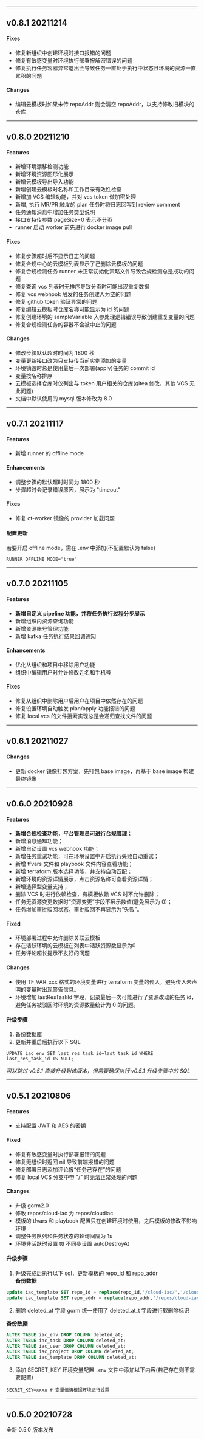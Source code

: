 ------
## v0.8.1 20211214
#### Fixes
- 修复新组织中创建环境时接口报错的问题
- 修复有敏感变量时环境执行部署报解密错误的问题
- 修复执行任务容器异常退出会导致任务一直处于执行中状态且环境的资源一直累积的问题

#### Changes
- 编辑云模板时如果未传 repoAddr 则会清空 repoAddr，以支持修改旧模块的仓库


------
## v0.8.0 20211210
#### Features
- 新增环境漂移检测功能
- 新增环境资源图形化展示
- 新增云模板导出导入功能
- 新增创建云模板时名称和工作目录有效性检查
- 新增加 VCS 编辑功能，并对 vcs token 做加密处理
- 新增, 执行 MR/PR 触发的 plan 任务时将日志回写到 review comment
- 任务通知消息中增加任务类型说明
- 接口支持传参数 pageSize=0 表示不分页
- runner 启动 worker 前先进行 docker image pull

#### Fixes
- 修复步骤超时后不显示日志的问题
- 修复合规中心的云模板列表显示了己删除云模板的问题
- 修复合规检测任务 runner 未正常初始化策略文件导致合规检测总是成功的问题
- 修复查询 vcs 列表时无排序导致分页时可能出现重复数据
- 修复 vcs webhook 触发的任务创建人为空的问题
- 修复 github token 验证异常的问题
- 修复编辑云模板时仓库名称可能显示为 id 的问题
- 修复创建环境的 sampleVariable 入参处理逻辑错误导致创建重复变量的问题
- 修复合规检测任务的容器不会被中止的问题

#### Changes
- 修改步骤默认超时时间为 1800 秒
- 变量更新接口改为只支持传当前实例添加的变量
- 环境销毁时总是使用最后一次部署(apply)任务的 commit id
- 变量按名称排序
- 云模板选择仓库时仅列出与 token 用户相关的仓库(gitea 修改，其他 VCS 无此问题)
- 文档中默认使用的 mysql 版本修改为 8.0


------
## v0.7.1 20211117
#### Features
- 新增 runner 的 offline mode

#### Enhancements
- 调整步骤的默认超时时间为 1800 秒
- 步骤超时会记录错误原因，展示为 "timeout"

#### Fixes
- 修复 ct-worker 镜像的 provider 加载问题


#### 配置更新
若要开启 offline mode，需在 .env 中添加(不配置默认为 false) 
```
RUNNER_OFFLINE_MODE="true"
```


------
## v0.7.0 20211105
#### Features
- **新增自定义 pipeline 功能，并将任务执行过程分步展示**
- 新增组织内资源查询功能
- 新增资源账号管理功能
- 新增 kafka 任务执行结果回调通知

#### Enhancements
- 优化从组织和项目中移除用户功能
- 组织中编辑用户时允许修改姓名和手机号

#### Fixes
- 修复从组织中删除用户后用户在项目中依然存在的问题
- 修复设置环境自动触发 plan/apply 功能报错的问题
- 修复 local vcs 的文件搜索实现总是会递归查找文件的问题


------
## v0.6.1 20211027
#### Changes
- 更新 docker 镜像打包方案，先打包 base image，再基于 base image 构建最终镜像


------
## v0.6.0 20210928
#### Features
- **新增合规检查功能，平台管理员可进行合规管理**；
- 新增消息通知功能；
- 新增自动设置 vcs webhook 功能；
- 新增任务重试功能，可在环境设置中开启执行失败自动重试；
- 新增 tfvars 文件和 playbook 文件内容查看功能；
- 新增 terraform 版本选择功能，并支持自动匹配；
- 新增环境的资源详情展示，点击资源名称可查看资源详情；
- 新增选择型变量支持；
- 删除 VCS 时进行依赖检查，有模板依赖 VCS 时不允许删除；
- 任务无资源变更数据时“资源变更”字段不展示数值(避免展示为 0)；
- 任务增加审批驳回状态，审批驳回不再显示为“失败”。

#### Fixed
- 环境部署过程中允许删除关联云模板
- 存在活跃环境的云模板在列表中活跃资源数显示为0
- 任务评论超长提示不友好的问题

#### Changes
- 使用 TF_VAR_xxx 格式的环境变量进行 terraform 变量的传入，避免传入未声明的变量时出现警告信息。
- 环境增加 lastResTaskId 字段，记录最后一次可能进行了资源改动的任务 id，
避免任务被驳回时环境的资源数量统计为 0 的问题。

#### 升级步骤
1. 备份数据库
2. 更新并重启后执行以下 SQL
```
UPDATE iac_env SET last_res_task_id=last_task_id WHERE last_res_task_id IS NULL;
```

*可以跳过 v0.5.1 直接升级到该版本，但需要确保执行 v0.5.1 升级步骤中的 SQL*

------
## v0.5.1 20210806
#### Features
- 支持配置 JWT 和 AES 的密钥

#### Fixed
- 修复有敏感变量时执行部署报错的问题
- 修复无组织时返回 nil 导致前端报错的问题
- 修复部署日志添加评论报“任务己存在”的问题
- 修复 local VCS 分支中带 "/" 时无法正常处理的问题

#### Changes
- 升级 gorm2.0
- 修改 repos/cloud-iac 为 repos/cloudiac
- 模板的 tfvars 和 playbook 配置只在创建环境时使用，之后模板的修改不影响环境
- 调整任务队列和任务状态的轮询间隔为 1s
- 环境非活跃时设置 ttl 不同步设置 autoDestroyAt

#### 升级步骤
1. 升级完成后执行以下 sql，更新模板的 repo_id 和 repo_addr        
**备份数据**
```sql
update iac_template SET repo_id = replace(repo_id,'/cloud-iac/','/cloudiac/') where repo_id like '/cloud-iac/%';
update iac_template SET repo_addr = replace(repo_addr,'/repos/cloud-iac/','/repos/cloudiac/') where repo_addr like '%/repos/cloud-iac/%';
```

2. 删除 deleted_at 字段
gorm 统一使用了 deleted_at_t 字段进行软删除标识

**备份数据**
```sql
ALTER TABLE iac_env DROP COLUMN deleted_at;
ALTER TABLE iac_task DROP COLUMN deleted_at;
ALTER TABLE iac_user DROP COLUMN deleted_at;
ALTER TABLE iac_project DROP COLUMN deleted_at;
ALTER TABLE iac_template DROP COLUMN deleted_at;
```

3. 添加 SECRET_KEY 环境变量配置
`.env` 文件中添加以下内容(若己存在则不需要配置)
```
SECRET_KEY=xxxx	# 变量值请根据环境进行设置
```


------
## v0.5.0 20210728
全新 0.5.0 版本发布

